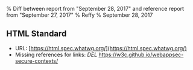 % Diff between report from "September 28, 2017" and reference report from "September 27, 2017"
% Reffy
% September 28, 2017

## HTML Standard

- URL: [https://html.spec.whatwg.org/](https://html.spec.whatwg.org/)
- Missing references for links: *DEL* https://w3c.github.io/webappsec-secure-contexts/


